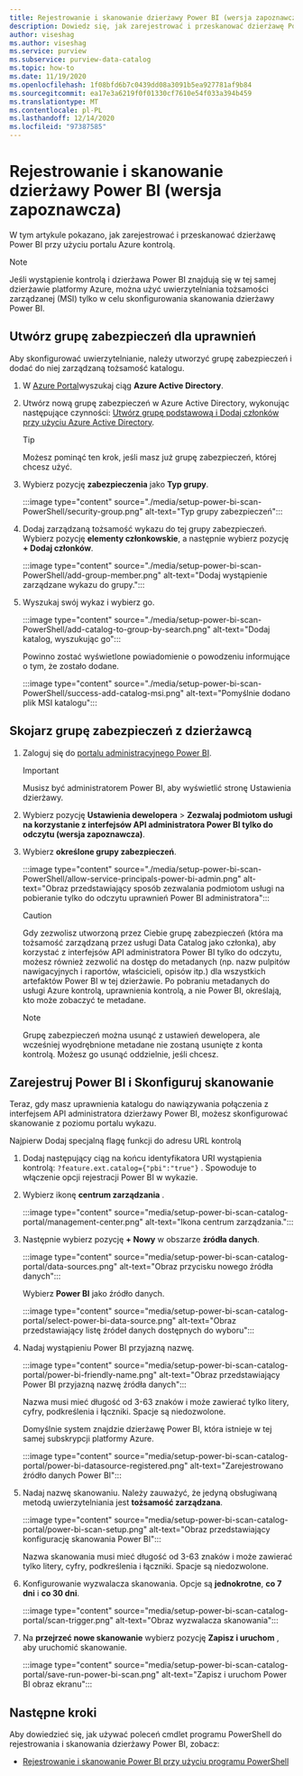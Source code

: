 ```yaml
---
title: Rejestrowanie i skanowanie dzierżawy Power BI (wersja zapoznawcza)
description: Dowiedz się, jak zarejestrować i przeskanować dzierżawę Power BI przy użyciu portalu Azure kontrolą.
author: viseshag
ms.author: viseshag
ms.service: purview
ms.subservice: purview-data-catalog
ms.topic: how-to
ms.date: 11/19/2020
ms.openlocfilehash: 1f08bfd6b7c0439dd08a3091b5ea927781af9b84
ms.sourcegitcommit: ea17e3a6219f0f01330cf7610e54f033a394b459
ms.translationtype: MT
ms.contentlocale: pl-PL
ms.lasthandoff: 12/14/2020
ms.locfileid: "97387585"
---
```

# <a name="register-and-scan-a-power-bi-tenant-preview"></a>Rejestrowanie i skanowanie dzierżawy Power BI (wersja zapoznawcza)

W tym artykule pokazano, jak zarejestrować i przeskanować dzierżawę Power BI przy użyciu portalu Azure kontrolą.

> [!Note]
> Jeśli wystąpienie kontrolą i dzierżawa Power BI znajdują się w tej samej dzierżawie platformy Azure, można użyć uwierzytelniania tożsamości zarządzanej (MSI) tylko w celu skonfigurowania skanowania dzierżawy Power BI. 

## <a name="create-a-security-group-for-permissions"></a>Utwórz grupę zabezpieczeń dla uprawnień

Aby skonfigurować uwierzytelnianie, należy utworzyć grupę zabezpieczeń i dodać do niej zarządzaną tożsamość katalogu.

1. W [Azure Portal](https://portal.azure.com)wyszukaj ciąg **Azure Active Directory**.
1. Utwórz nową grupę zabezpieczeń w Azure Active Directory, wykonując następujące czynności: [Utwórz grupę podstawową i Dodaj członków przy użyciu Azure Active Directory](https://docs.microsoft.com/azure/active-directory/fundamentals/active-directory-groups-create-azure-portal).

    > [!Tip]
    > Możesz pominąć ten krok, jeśli masz już grupę zabezpieczeń, której chcesz użyć.

1. Wybierz pozycję **zabezpieczenia** jako **Typ grupy**.

    :::image type="content" source="./media/setup-power-bi-scan-PowerShell/security-group.png" alt-text="Typ grupy zabezpieczeń":::

1. Dodaj zarządzaną tożsamość wykazu do tej grupy zabezpieczeń. Wybierz pozycję **elementy członkowskie**, a następnie wybierz pozycję **+ Dodaj członków**.

    :::image type="content" source="./media/setup-power-bi-scan-PowerShell/add-group-member.png" alt-text="Dodaj wystąpienie zarządzane wykazu do grupy.":::

1. Wyszukaj swój wykaz i wybierz go.

    :::image type="content" source="./media/setup-power-bi-scan-PowerShell/add-catalog-to-group-by-search.png" alt-text="Dodaj katalog, wyszukując go":::

    Powinno zostać wyświetlone powiadomienie o powodzeniu informujące o tym, że zostało dodane.

    :::image type="content" source="./media/setup-power-bi-scan-PowerShell/success-add-catalog-msi.png" alt-text="Pomyślnie dodano plik MSI katalogu":::

## <a name="associate-the-security-group-with-the-tenant"></a>Skojarz grupę zabezpieczeń z dzierżawcą

1. Zaloguj się do [portalu administracyjnego Power BI](https://app.powerbi.com/admin-portal/tenantSettings).

    > [!Important]
    > Musisz być administratorem Power BI, aby wyświetlić stronę Ustawienia dzierżawy.

1. Wybierz pozycję **Ustawienia dewelopera**  >  **Zezwalaj podmiotom usługi na korzystanie z interfejsów API administratora Power BI tylko do odczytu (wersja zapoznawcza)**.
1. Wybierz **określone grupy zabezpieczeń**.

    :::image type="content" source="./media/setup-power-bi-scan-PowerShell/allow-service-principals-power-bi-admin.png" alt-text="Obraz przedstawiający sposób zezwalania podmiotom usługi na pobieranie tylko do odczytu uprawnień Power BI administratora":::

    > [!Caution]
    > Gdy zezwolisz utworzoną przez Ciebie grupę zabezpieczeń (która ma tożsamość zarządzaną przez usługi Data Catalog jako członka), aby korzystać z interfejsów API administratora Power BI tylko do odczytu, możesz również zezwolić na dostęp do metadanych (np. nazw pulpitów nawigacyjnych i raportów, właścicieli, opisów itp.) dla wszystkich artefaktów Power BI w tej dzierżawie. Po pobraniu metadanych do usługi Azure kontrolą, uprawnienia kontrolą, a nie Power BI, określają, kto może zobaczyć te metadane.

    > [!Note]
    > Grupę zabezpieczeń można usunąć z ustawień dewelopera, ale wcześniej wyodrębnione metadane nie zostaną usunięte z konta kontrolą. Możesz go usunąć oddzielnie, jeśli chcesz.

## <a name="register-your-power-bi-and-set-up-a-scan"></a>Zarejestruj Power BI i Skonfiguruj skanowanie

Teraz, gdy masz uprawnienia katalogu do nawiązywania połączenia z interfejsem API administratora dzierżawy Power BI, możesz skonfigurować skanowanie z poziomu portalu wykazu.

Najpierw Dodaj specjalną flagę funkcji do adresu URL kontrolą 

1. Dodaj następujący ciąg na końcu identyfikatora URI wystąpienia kontrolą: `?feature.ext.catalog={"pbi":"true"}` . Spowoduje to włączenie opcji rejestracji Power BI w wykazie.

1. Wybierz ikonę **centrum zarządzania** .

    :::image type="content" source="media/setup-power-bi-scan-catalog-portal/management-center.png" alt-text="Ikona centrum zarządzania.":::

1. Następnie wybierz pozycję **+ Nowy** w obszarze **źródła danych**.

    :::image type="content" source="media/setup-power-bi-scan-catalog-portal/data-sources.png" alt-text="Obraz przycisku nowego źródła danych":::

    Wybierz **Power BI** jako źródło danych.

    :::image type="content" source="media/setup-power-bi-scan-catalog-portal/select-power-bi-data-source.png" alt-text="Obraz przedstawiający listę źródeł danych dostępnych do wyboru":::

1. Nadaj wystąpieniu Power BI przyjazną nazwę.

    :::image type="content" source="media/setup-power-bi-scan-catalog-portal/power-bi-friendly-name.png" alt-text="Obraz przedstawiający Power BI przyjazną nazwę źródła danych":::

    Nazwa musi mieć długość od 3-63 znaków i może zawierać tylko litery, cyfry, podkreślenia i łączniki.  Spacje są niedozwolone.

    Domyślnie system znajdzie dzierżawę Power BI, która istnieje w tej samej subskrypcji platformy Azure.

    :::image type="content" source="media/setup-power-bi-scan-catalog-portal/power-bi-datasource-registered.png" alt-text="Zarejestrowano źródło danych Power BI":::

1. Nadaj nazwę skanowaniu. Należy zauważyć, że jedyną obsługiwaną metodą uwierzytelniania jest **tożsamość zarządzana**.

    :::image type="content" source="media/setup-power-bi-scan-catalog-portal/power-bi-scan-setup.png" alt-text="Obraz przedstawiający konfigurację skanowania Power BI":::

    Nazwa skanowania musi mieć długość od 3-63 znaków i może zawierać tylko litery, cyfry, podkreślenia i łączniki.  Spacje są niedozwolone.

1. Konfigurowanie wyzwalacza skanowania. Opcje są **jednokrotne**, **co 7 dni** i **co 30 dni**.

    :::image type="content" source="media/setup-power-bi-scan-catalog-portal/scan-trigger.png" alt-text="Obraz wyzwalacza skanowania":::

1. Na **przejrzeć nowe skanowanie** wybierz pozycję **Zapisz i uruchom** , aby uruchomić skanowanie.

    :::image type="content" source="media/setup-power-bi-scan-catalog-portal/save-run-power-bi-scan.png" alt-text="Zapisz i uruchom Power BI obraz ekranu":::

## <a name="next-steps"></a>Następne kroki

Aby dowiedzieć się, jak używać poleceń cmdlet programu PowerShell do rejestrowania i skanowania dzierżawy Power BI, zobacz:
  
- [Rejestrowanie i skanowanie Power BI przy użyciu programu PowerShell](powershell-register-scan-power-bi.md)
